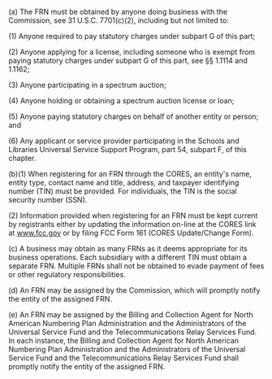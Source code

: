 (a) The FRN must be obtained by anyone doing business with the Commission, see 31 U.S.C. 7701(c)(2), including but not limited to:

(1) Anyone required to pay statutory charges under subpart G of this part;
              

(2) Anyone applying for a license, including someone who is exempt from paying statutory charges under subpart G of this part, see §§ 1.1114 and 1.1162;

(3) Anyone participating in a spectrum auction;

(4) Anyone holding or obtaining a spectrum auction license or loan;

(5) Anyone paying statutory charges on behalf of another entity or person; and

(6) Any applicant or service provider participating in the Schools and Libraries Universal Service Support Program, part 54, subpart F, of this chapter.

(b)(1) When registering for an FRN through the CORES, an entity's name, entity type, contact name and title, address, and taxpayer identifying number (TIN) must be provided. For individuals, the TIN is the social security number (SSN).

(2) Information provided when registering for an FRN must be kept current by registrants either by updating the information on-line at the CORES link at www.fcc.gov or by filing FCC Form 161 (CORES Update/Change Form).

(c) A business may obtain as many FRNs as it deems appropriate for its business operations. Each subsidiary with a different TIN must obtain a separate FRN. Multiple FRNs shall not be obtained to evade payment of fees or other regulatory responsibilities.

(d) An FRN may be assigned by the Commission, which will promptly notify the entity of the assigned FRN.

(e) An FRN may be assigned by the Billing and Collection Agent for North American Numbering Plan Administration and the Administrators of the Universal Service Fund and the Telecommunications Relay Services Fund. In each instance, the Billing and Collection Agent for North American Numbering Plan Administration and the Administrators of the Universal Service Fund and the Telecommunications Relay Services Fund shall promptly notify the entity of the assigned FRN.

